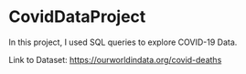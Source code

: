 #  CovidDataProject

In this project, I used SQL queries to explore COVID-19 Data.

Link to Dataset: https://ourworldindata.org/covid-deaths
